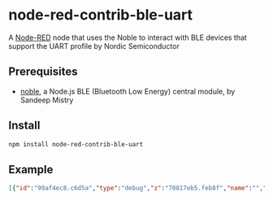 # node-red-contrib-ble-uart
A [Node-RED](http://nodered.org/) node that uses the Noble to interact with BLE devices that support the UART profile by Nordic Semiconductor

## Prerequisites

* [noble](https://github.com/sandeepmistry/noble), a Node.js BLE (Bluetooth Low Energy) central module, by Sandeep Mistry

## Install

```sh
npm install node-red-contrib-ble-uart
```

## Example

```json
[{"id":"99af4ec8.c6d5a","type":"debug","z":"70817eb5.feb8f","name":"","active":true,"console":"false","complete":"false","x":630,"y":60,"wires":[]},{"id":"dfd9a66b.1bfc78","type":"inject","z":"70817eb5.feb8f","name":"On","topic":"","payload":"On*","payloadType":"str","repeat":"","crontab":"","once":false,"x":90,"y":40,"wires":[["43a2b84.776b048"]]},{"id":"88e4011b.91e15","type":"inject","z":"70817eb5.feb8f","name":"Off","topic":"","payload":"Off*","payloadType":"str","repeat":"","crontab":"","once":false,"x":90,"y":80,"wires":[["43a2b84.776b048"]]},{"id":"6bfdc8db.8b2f78","type":"function","z":"70817eb5.feb8f","name":"To String","func":"msg.payload = String(msg.payload);\n\nreturn msg;","outputs":1,"noerr":0,"x":440,"y":60,"wires":[["99af4ec8.c6d5a"]]},{"id":"43a2b84.776b048","type":"ble uart","z":"70817eb5.feb8f","name":"","localName":"Adafruit Bluefruit LE","x":260,"y":60,"wires":[["6bfdc8db.8b2f78"]]}]
```

